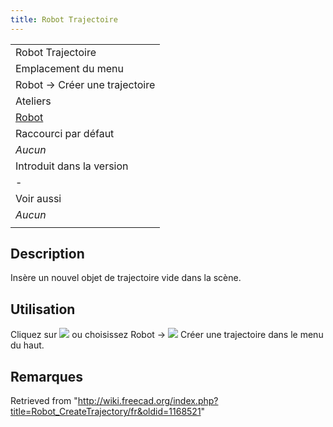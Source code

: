 ```yaml
---
title: Robot Trajectoire
---
```

|  |
| --- |
| Robot Trajectoire |
| Emplacement du menu |
| Robot → Créer une trajectoire |
| Ateliers |
| [Robot](/Robot_Workbench/fr "Robot Workbench/fr") |
| Raccourci par défaut |
| *Aucun* |
| Introduit dans la version |
| - |
| Voir aussi |
| *Aucun* |
|  |

## Description

Insère un nouvel objet de trajectoire vide dans la scène.

## Utilisation

Cliquez sur ![](/images/Robot_CreateTrajectory.svg) ou choisissez  Robot → ![](/images/Robot_CreateTrajectory.svg) Créer une trajectoire dans le menu du haut.

## Remarques

Retrieved from "<http://wiki.freecad.org/index.php?title=Robot_CreateTrajectory/fr&oldid=1168521>"